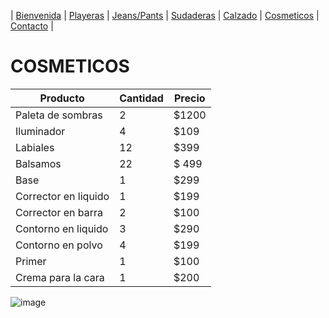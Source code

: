 | [Bienvenida](./index.md) | [Playeras](./playeras.md) | [Jeans/Pants](./jeans.md) | [Sudaderas](./sudaderas.md) | [Calzado](./calzado.md) | [Cosmeticos](./cosmeticos.md) | [Contacto](./contacto.md) |

# COSMETICOS

| Producto | Cantidad | Precio |
|----------|----------|--------|
| Paleta de sombras | 2 | $1200 | 
| Iluminador | 4 | $109 |
| Labiales | 12 | $399 |
| Balsamos | 22 | $ 499 | 
| Base | 1 | $299 | 
| Corrector en liquido | 1 | $199 | 
| Corrector en barra | 2 | $100 | 
| Contorno en liquido | 3 | $290 |
| Contorno en polvo | 4 | $199 | 
| Primer | 1 | $100 | 
| Crema para la cara | 1 | $200 | 

![image](https://user-images.githubusercontent.com/100168785/158482478-2c1ad28c-6b48-45f8-86aa-745603a7d3ed.png)

